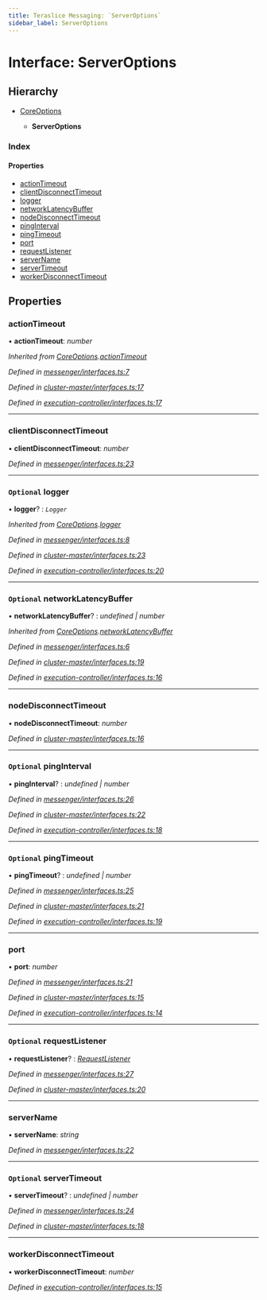 ```yaml
---
title: Teraslice Messaging: `ServerOptions`
sidebar_label: ServerOptions
---
```


# Interface: ServerOptions

## Hierarchy

* [CoreOptions](coreoptions.md)

  * **ServerOptions**

### Index

#### Properties

* [actionTimeout](serveroptions.md#actiontimeout)
* [clientDisconnectTimeout](serveroptions.md#clientdisconnecttimeout)
* [logger](serveroptions.md#optional-logger)
* [networkLatencyBuffer](serveroptions.md#optional-networklatencybuffer)
* [nodeDisconnectTimeout](serveroptions.md#nodedisconnecttimeout)
* [pingInterval](serveroptions.md#optional-pinginterval)
* [pingTimeout](serveroptions.md#optional-pingtimeout)
* [port](serveroptions.md#port)
* [requestListener](serveroptions.md#optional-requestlistener)
* [serverName](serveroptions.md#servername)
* [serverTimeout](serveroptions.md#optional-servertimeout)
* [workerDisconnectTimeout](serveroptions.md#workerdisconnecttimeout)

## Properties

###  actionTimeout

• **actionTimeout**: *number*

*Inherited from [CoreOptions](coreoptions.md).[actionTimeout](coreoptions.md#actiontimeout)*

*Defined in [messenger/interfaces.ts:7](https://github.com/terascope/teraslice/blob/6aab1cd2/packages/teraslice-messaging/src/messenger/interfaces.ts#L7)*

*Defined in [cluster-master/interfaces.ts:17](https://github.com/terascope/teraslice/blob/6aab1cd2/packages/teraslice-messaging/src/cluster-master/interfaces.ts#L17)*

*Defined in [execution-controller/interfaces.ts:17](https://github.com/terascope/teraslice/blob/6aab1cd2/packages/teraslice-messaging/src/execution-controller/interfaces.ts#L17)*

___

###  clientDisconnectTimeout

• **clientDisconnectTimeout**: *number*

*Defined in [messenger/interfaces.ts:23](https://github.com/terascope/teraslice/blob/6aab1cd2/packages/teraslice-messaging/src/messenger/interfaces.ts#L23)*

___

### `Optional` logger

• **logger**? : *`Logger`*

*Inherited from [CoreOptions](coreoptions.md).[logger](coreoptions.md#optional-logger)*

*Defined in [messenger/interfaces.ts:8](https://github.com/terascope/teraslice/blob/6aab1cd2/packages/teraslice-messaging/src/messenger/interfaces.ts#L8)*

*Defined in [cluster-master/interfaces.ts:23](https://github.com/terascope/teraslice/blob/6aab1cd2/packages/teraslice-messaging/src/cluster-master/interfaces.ts#L23)*

*Defined in [execution-controller/interfaces.ts:20](https://github.com/terascope/teraslice/blob/6aab1cd2/packages/teraslice-messaging/src/execution-controller/interfaces.ts#L20)*

___

### `Optional` networkLatencyBuffer

• **networkLatencyBuffer**? : *undefined | number*

*Inherited from [CoreOptions](coreoptions.md).[networkLatencyBuffer](coreoptions.md#optional-networklatencybuffer)*

*Defined in [messenger/interfaces.ts:6](https://github.com/terascope/teraslice/blob/6aab1cd2/packages/teraslice-messaging/src/messenger/interfaces.ts#L6)*

*Defined in [cluster-master/interfaces.ts:19](https://github.com/terascope/teraslice/blob/6aab1cd2/packages/teraslice-messaging/src/cluster-master/interfaces.ts#L19)*

*Defined in [execution-controller/interfaces.ts:16](https://github.com/terascope/teraslice/blob/6aab1cd2/packages/teraslice-messaging/src/execution-controller/interfaces.ts#L16)*

___

###  nodeDisconnectTimeout

• **nodeDisconnectTimeout**: *number*

*Defined in [cluster-master/interfaces.ts:16](https://github.com/terascope/teraslice/blob/6aab1cd2/packages/teraslice-messaging/src/cluster-master/interfaces.ts#L16)*

___

### `Optional` pingInterval

• **pingInterval**? : *undefined | number*

*Defined in [messenger/interfaces.ts:26](https://github.com/terascope/teraslice/blob/6aab1cd2/packages/teraslice-messaging/src/messenger/interfaces.ts#L26)*

*Defined in [cluster-master/interfaces.ts:22](https://github.com/terascope/teraslice/blob/6aab1cd2/packages/teraslice-messaging/src/cluster-master/interfaces.ts#L22)*

*Defined in [execution-controller/interfaces.ts:18](https://github.com/terascope/teraslice/blob/6aab1cd2/packages/teraslice-messaging/src/execution-controller/interfaces.ts#L18)*

___

### `Optional` pingTimeout

• **pingTimeout**? : *undefined | number*

*Defined in [messenger/interfaces.ts:25](https://github.com/terascope/teraslice/blob/6aab1cd2/packages/teraslice-messaging/src/messenger/interfaces.ts#L25)*

*Defined in [cluster-master/interfaces.ts:21](https://github.com/terascope/teraslice/blob/6aab1cd2/packages/teraslice-messaging/src/cluster-master/interfaces.ts#L21)*

*Defined in [execution-controller/interfaces.ts:19](https://github.com/terascope/teraslice/blob/6aab1cd2/packages/teraslice-messaging/src/execution-controller/interfaces.ts#L19)*

___

###  port

• **port**: *number*

*Defined in [messenger/interfaces.ts:21](https://github.com/terascope/teraslice/blob/6aab1cd2/packages/teraslice-messaging/src/messenger/interfaces.ts#L21)*

*Defined in [cluster-master/interfaces.ts:15](https://github.com/terascope/teraslice/blob/6aab1cd2/packages/teraslice-messaging/src/cluster-master/interfaces.ts#L15)*

*Defined in [execution-controller/interfaces.ts:14](https://github.com/terascope/teraslice/blob/6aab1cd2/packages/teraslice-messaging/src/execution-controller/interfaces.ts#L14)*

___

### `Optional` requestListener

• **requestListener**? : *[RequestListener](requestlistener.md)*

*Defined in [messenger/interfaces.ts:27](https://github.com/terascope/teraslice/blob/6aab1cd2/packages/teraslice-messaging/src/messenger/interfaces.ts#L27)*

*Defined in [cluster-master/interfaces.ts:20](https://github.com/terascope/teraslice/blob/6aab1cd2/packages/teraslice-messaging/src/cluster-master/interfaces.ts#L20)*

___

###  serverName

• **serverName**: *string*

*Defined in [messenger/interfaces.ts:22](https://github.com/terascope/teraslice/blob/6aab1cd2/packages/teraslice-messaging/src/messenger/interfaces.ts#L22)*

___

### `Optional` serverTimeout

• **serverTimeout**? : *undefined | number*

*Defined in [messenger/interfaces.ts:24](https://github.com/terascope/teraslice/blob/6aab1cd2/packages/teraslice-messaging/src/messenger/interfaces.ts#L24)*

*Defined in [cluster-master/interfaces.ts:18](https://github.com/terascope/teraslice/blob/6aab1cd2/packages/teraslice-messaging/src/cluster-master/interfaces.ts#L18)*

___

###  workerDisconnectTimeout

• **workerDisconnectTimeout**: *number*

*Defined in [execution-controller/interfaces.ts:15](https://github.com/terascope/teraslice/blob/6aab1cd2/packages/teraslice-messaging/src/execution-controller/interfaces.ts#L15)*
